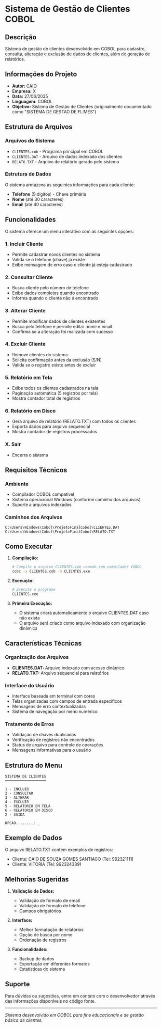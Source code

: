 # Sistema de Gestão de Clientes COBOL

## Descrição
Sistema de gestão de clientes desenvolvido em COBOL para cadastro, consulta, alteração e exclusão de dados de clientes, além de geração de relatórios.

## Informações do Projeto
- **Autor:** CAIO
- **Empresa:** X
- **Data:** 27/06/2025
- **Linguagem:** COBOL
- **Objetivo:** Sistema de Gestão de Clientes (originalmente documentado como "SISTEMA DE GESTAO DE FLIMES")

## Estrutura de Arquivos

### Arquivos do Sistema
- `CLIENTES.cob` - Programa principal em COBOL
- `CLIENTES.DAT` - Arquivo de dados indexado dos clientes
- `RELATO.TXT` - Arquivo de relatório gerado pelo sistema

### Estrutura de Dados
O sistema armazena as seguintes informações para cada cliente:
- **Telefone** (9 dígitos) - Chave primária
- **Nome** (até 30 caracteres)
- **Email** (até 40 caracteres)

## Funcionalidades

O sistema oferece um menu interativo com as seguintes opções:

### 1. Incluir Cliente
- Permite cadastrar novos clientes no sistema
- Valida se o telefone (chave) já existe
- Exibe mensagem de erro caso o cliente já esteja cadastrado

### 2. Consultar Cliente
- Busca cliente pelo número de telefone
- Exibe dados completos quando encontrado
- Informa quando o cliente não é encontrado

### 3. Alterar Cliente
- Permite modificar dados de clientes existentes
- Busca pelo telefone e permite editar nome e email
- Confirma se a alteração foi realizada com sucesso

### 4. Excluir Cliente
- Remove clientes do sistema
- Solicita confirmação antes da exclusão (S/N)
- Valida se o registro existe antes de excluir

### 5. Relatório em Tela
- Exibe todos os clientes cadastrados na tela
- Paginação automática (5 registros por tela)
- Mostra contador total de registros

### 6. Relatório em Disco
- Gera arquivo de relatório (RELATO.TXT) com todos os clientes
- Exporta dados para arquivo sequencial
- Mostra contador de registros processados

### X. Sair
- Encerra o sistema

## Requisitos Técnicos

### Ambiente
- Compilador COBOL compatível
- Sistema operacional Windows (conforme caminho dos arquivos)
- Suporte a arquivos indexados

### Caminhos dos Arquivos
```
C:\Users\Windows\Cobol\ProjetoFinalCobol\CLIENTES.DAT
C:\Users\Windows\Cobol\ProjetoFinalCobol\RELATO.TXT
```

## Como Executar

1. **Compilação:**
   ```bash
   # Compile o arquivo CLIENTES.cob usando seu compilador COBOL
   cobc -x CLIENTES.cob -o CLIENTES.exe
   ```

2. **Execução:**
   ```bash
   # Execute o programa
   CLIENTES.exe
   ```

3. **Primeira Execução:**
   - O sistema criará automaticamente o arquivo CLIENTES.DAT caso não exista
   - O arquivo será criado como arquivo indexado com organização dinâmica

## Características Técnicas

### Organização dos Arquivos
- **CLIENTES.DAT:** Arquivo indexado com acesso dinâmico
- **RELATO.TXT:** Arquivo sequencial para relatórios

### Interface do Usuário
- Interface baseada em terminal com cores
- Telas organizadas com campos de entrada específicos
- Mensagens de erro contextualizadas
- Sistema de navegação por menu numérico

### Tratamento de Erros
- Validação de chaves duplicadas
- Verificação de registros não encontrados
- Status de arquivo para controle de operações
- Mensagens informativas para o usuário

## Estrutura do Menu

```
SISTEMA DE CLIENTES
═══════════════════

1 - INCLUIR
2 - CONSULTAR  
3 - ALTERAR
4 - EXCLUIR
5 - RELATORIO EM TELA
6 - RELATORIO EM DISCO
X - SAIDA

OPCAO........: _
```

## Exemplo de Dados
O arquivo RELATO.TXT contém exemplos de registros:
- Cliente: CAIO DE SOUZA GOMES SANTIAGO (Tel: 992321111)
- Cliente: VITORIA (Tel: 992324339)

## Melhorias Sugeridas

1. **Validação de Dados:**
   - Validação de formato de email
   - Validação de formato de telefone
   - Campos obrigatórios

2. **Interface:**
   - Melhor formatação de relatórios
   - Opção de busca por nome
   - Ordenação de registros

3. **Funcionalidades:**
   - Backup de dados
   - Exportação em diferentes formatos
   - Estatísticas do sistema

## Suporte
Para dúvidas ou sugestões, entre em contato com o desenvolvedor através das informações disponíveis no código fonte.

---
*Sistema desenvolvido em COBOL para fins educacionais e de gestão básica de clientes.*
